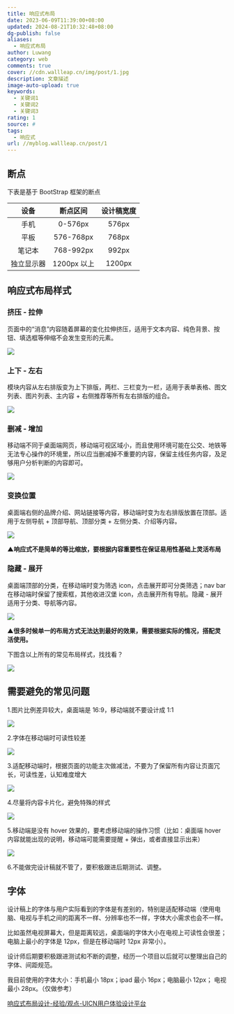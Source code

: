 ```yaml
---
title: 响应式布局
date: 2023-06-09T11:39:00+08:00
updated: 2024-08-21T10:32:48+08:00
dg-publish: false
aliases:
  - 响应式布局
author: Luwang
category: web
comments: true
cover: //cdn.wallleap.cn/img/post/1.jpg
description: 文章描述
image-auto-upload: true
keywords:
  - 关键词1
  - 关键词2
  - 关键词3
rating: 1
source: #
tags:
  - 响应式
url: //myblog.wallleap.cn/post/1
---
```


## 断点

下表是基于 BootStrap 框架的断点

|    设备    |  断点区间   | 设计稿宽度 |
|:----------:|:-----------:|:----------:|
|    手机    |   0-576px   |   576px    |
|    平板    |  576-768px  |   768px    |
|   笔记本   |  768-992px  |   992px    |
| 独立显示器 | 1200px 以上 |   1200px   |

## 响应式布局样式

### 挤压 - 拉伸

页面中的“消息”内容随着屏幕的变化拉伸挤压，适用于文本内容、纯色背景、按钮、填选框等伸缩不会发生变形的元素。

![](https://cdn.wallleap.cn/img/pic/illustration/202306091144861.png?imageMogr2/format/webp/interlace/1/quality/80%7Cwatermark/1/image/aHR0cDovL3dhbGxsZWFwLTEyNTkwODQzMzAuY29zLmFwLWd1YW5nemhvdS5teXFjbG91ZC5jb20vaW1nL3dhdGVybWFyazEucG5n/gravity/southeast/dx/16/dy/16/scatype/3/spcent/10/dissolve/90%7Cwatermark/3/type/3/text/bHV3YW5nMHdhbGxsZWFw)

### 上下 - 左右

模块内容从左右排版变为上下排版，两栏、三栏变为一栏，适用于表单表格、图文列表、图片列表、主内容 + 右侧推荐等所有左右排版的组合。

![](https://cdn.wallleap.cn/img/pic/illustration/202306091145401.png?imageMogr2/format/webp/interlace/1/quality/80%7Cwatermark/1/image/aHR0cDovL3dhbGxsZWFwLTEyNTkwODQzMzAuY29zLmFwLWd1YW5nemhvdS5teXFjbG91ZC5jb20vaW1nL3dhdGVybWFyazEucG5n/gravity/southeast/dx/16/dy/16/scatype/3/spcent/10/dissolve/90%7Cwatermark/3/type/3/text/bHV3YW5nMHdhbGxsZWFw)

### 删减 - 增加

移动端不同于桌面端网页，移动端可视区域小，而且使用环境可能在公交、地铁等无法专心操作的环境里，所以应当删减掉不重要的内容，保留主线任务内容，及足够用户分析判断的内容即可。

![](https://cdn.wallleap.cn/img/pic/illustration/202306091145546.png?imageMogr2/format/webp/interlace/1/quality/80%7Cwatermark/1/image/aHR0cDovL3dhbGxsZWFwLTEyNTkwODQzMzAuY29zLmFwLWd1YW5nemhvdS5teXFjbG91ZC5jb20vaW1nL3dhdGVybWFyazEucG5n/gravity/southeast/dx/16/dy/16/scatype/3/spcent/10/dissolve/90%7Cwatermark/3/type/3/text/bHV3YW5nMHdhbGxsZWFw)

### 变换位置

桌面端右侧的品牌介绍、网站链接等内容，移动端时变为左右排版放置在顶部。适用于左侧导航 + 顶部导航、顶部分类 + 左侧分类、介绍等内容。

![](https://cdn.wallleap.cn/img/pic/illustration/202306091146501.png?imageMogr2/format/webp/interlace/1/quality/80%7Cwatermark/1/image/aHR0cDovL3dhbGxsZWFwLTEyNTkwODQzMzAuY29zLmFwLWd1YW5nemhvdS5teXFjbG91ZC5jb20vaW1nL3dhdGVybWFyazEucG5n/gravity/southeast/dx/16/dy/16/scatype/3/spcent/10/dissolve/90%7Cwatermark/3/type/3/text/bHV3YW5nMHdhbGxsZWFw)

**▲响应式不是简单的等比缩放，要根据内容重要性在保证易用性基础上灵活布局**

### 隐藏 - 展开

桌面端顶部的分类，在移动端时变为筛选 icon，点击展开即可分类筛选；nav bar 在移动端时保留了搜索框，其他收进汉堡 icon，点击展开所有导航。隐藏 - 展开适用于分类、导航等内容。

![](https://cdn.wallleap.cn/img/pic/illustration/202306091147992.png?imageMogr2/format/webp/interlace/1/quality/80%7Cwatermark/1/image/aHR0cDovL3dhbGxsZWFwLTEyNTkwODQzMzAuY29zLmFwLWd1YW5nemhvdS5teXFjbG91ZC5jb20vaW1nL3dhdGVybWFyazEucG5n/gravity/southeast/dx/16/dy/16/scatype/3/spcent/10/dissolve/90%7Cwatermark/3/type/3/text/bHV3YW5nMHdhbGxsZWFw)

▲**很多时候单一的布局方式无法达到最好的效果，需要根据实际的情况，搭配灵活使用。**

下图含以上所有的常见布局样式，找找看？

![](https://cdn.wallleap.cn/img/pic/illustration/202306091147878.png?imageMogr2/format/webp/interlace/1/quality/80%7Cwatermark/1/image/aHR0cDovL3dhbGxsZWFwLTEyNTkwODQzMzAuY29zLmFwLWd1YW5nemhvdS5teXFjbG91ZC5jb20vaW1nL3dhdGVybWFyazEucG5n/gravity/southeast/dx/16/dy/16/scatype/3/spcent/10/dissolve/90%7Cwatermark/3/type/3/text/bHV3YW5nMHdhbGxsZWFw)

## 需要避免的常见问题

1.图片比例差异较大，桌面端是 16:9，移动端就不要设计成 1:1

![](https://cdn.wallleap.cn/img/pic/illustration/202306091148104.png?imageMogr2/format/webp/interlace/1/quality/80%7Cwatermark/1/image/aHR0cDovL3dhbGxsZWFwLTEyNTkwODQzMzAuY29zLmFwLWd1YW5nemhvdS5teXFjbG91ZC5jb20vaW1nL3dhdGVybWFyazEucG5n/gravity/southeast/dx/16/dy/16/scatype/3/spcent/10/dissolve/90%7Cwatermark/3/type/3/text/bHV3YW5nMHdhbGxsZWFw)

2.字体在移动端时可读性较差

![](https://cdn.wallleap.cn/img/pic/illustration/202306091148462.png?imageMogr2/format/webp/interlace/1/quality/80%7Cwatermark/1/image/aHR0cDovL3dhbGxsZWFwLTEyNTkwODQzMzAuY29zLmFwLWd1YW5nemhvdS5teXFjbG91ZC5jb20vaW1nL3dhdGVybWFyazEucG5n/gravity/southeast/dx/16/dy/16/scatype/3/spcent/10/dissolve/90%7Cwatermark/3/type/3/text/bHV3YW5nMHdhbGxsZWFw)

3.适配移动端时，根据页面的功能主次做减法，不要为了保留所有内容让页面冗长，可读性差，认知难度增大

![](https://cdn.wallleap.cn/img/pic/illustration/202306091149954.png?imageMogr2/format/webp/interlace/1/quality/80%7Cwatermark/1/image/aHR0cDovL3dhbGxsZWFwLTEyNTkwODQzMzAuY29zLmFwLWd1YW5nemhvdS5teXFjbG91ZC5jb20vaW1nL3dhdGVybWFyazEucG5n/gravity/southeast/dx/16/dy/16/scatype/3/spcent/10/dissolve/90%7Cwatermark/3/type/3/text/bHV3YW5nMHdhbGxsZWFw)

4.尽量将内容卡片化，避免特殊的样式

![](https://cdn.wallleap.cn/img/pic/illustration/202306091149540.png?imageMogr2/format/webp/interlace/1/quality/80%7Cwatermark/1/image/aHR0cDovL3dhbGxsZWFwLTEyNTkwODQzMzAuY29zLmFwLWd1YW5nemhvdS5teXFjbG91ZC5jb20vaW1nL3dhdGVybWFyazEucG5n/gravity/southeast/dx/16/dy/16/scatype/3/spcent/10/dissolve/90%7Cwatermark/3/type/3/text/bHV3YW5nMHdhbGxsZWFw)

5.移动端是没有 hover 效果的，要考虑移动端的操作习惯（比如：桌面端 hover 内容就能出现的说明，移动端可能需要提醒 + 弹出，或者直接显示出来）

![](https://cdn.wallleap.cn/img/pic/illustration/202306091149405.png?imageMogr2/format/webp/interlace/1/quality/80%7Cwatermark/1/image/aHR0cDovL3dhbGxsZWFwLTEyNTkwODQzMzAuY29zLmFwLWd1YW5nemhvdS5teXFjbG91ZC5jb20vaW1nL3dhdGVybWFyazEucG5n/gravity/southeast/dx/16/dy/16/scatype/3/spcent/10/dissolve/90%7Cwatermark/3/type/3/text/bHV3YW5nMHdhbGxsZWFw)

6.不能做完设计稿就不管了，要积极跟进后期测试、调整。

## 字体

设计稿上的字体与用户实际看到的字体是有差别的，特别是适配移动端（使用电脑、电视与手机之间的距离不一样、分辨率也不一样，字体大小需求也会不一样。

比如虽然电视屏幕大，但是距离较远，桌面端的字体大小在电视上可读性会很差；电脑上最小的字体是 12px，但是在移动端时 12px 非常小）。

设计师后期要积极跟进测试和不断的调整，经历一个项目以后就可以整理出自己的字体、间距规范。

我目前使用的字体大小：手机最小 18px；ipad 最小 16px；电脑最小 12px； 电视最小 28px。（仅做参考）

[响应式布局设计-经验/观点-UICN用户体验设计平台](https://www.ui.cn/detail/351448.html)
